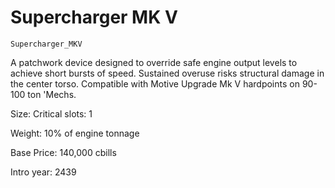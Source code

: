 # Supercharger MK V

`Supercharger_MKV`

A patchwork device designed to override safe engine output levels to achieve short bursts of speed. Sustained overuse risks structural damage in the center torso. Compatible with Motive Upgrade Mk V hardpoints on 90-100 ton 'Mechs.

Size: Critical slots: 1

Weight: 10% of engine tonnage

Base Price: 140,000 cbills

Intro year: 2439

